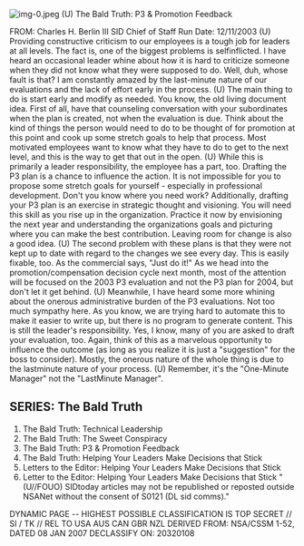 ![img-0.jpeg](img-0.jpeg)
(U) The Bald Truth: P3 \& Promotion Feedback

FROM: Charles H. Berlin III
SID Chief of Staff
Run Date: 12/11/2003
(U) Providing constructive criticism to our employees is a tough job for leaders at all levels.
The fact is, one of the biggest problems is selfinflicted. I have heard an occasional leader whine about how it is hard to criticize someone when they did not know what they were supposed to do. Well, duh, whose fault is that? I am constantly amazed by the last-minute nature of our evaluations and the lack of effort early in the process.
(U) The main thing to do is start early and modify as needed. You know, the old living document idea. First of all, have that counseling conversation with your subordinates when the plan is created, not when the evaluation is due. Think about the kind of things the person would need to do to be thought of for promotion at this point and cook up some stretch goals to help that process. Most motivated employees want to know what they have to do to get to the next level, and this is the way to get that out in the open.
(U) While this is primarily a leader responsibility, the employee has a part, too. Drafting the P3 plan is a chance to influence the action. It is not impossible for you to propose some stretch goals for yourself - especially in professional development. Don't you know where you need work? Additionally, drafting your P3 plan is an exercise in strategic thought and visioning. You will need this skill as you rise up in the organization. Practice it now by envisioning the next year and understanding the organizations goals and picturing where you can make the best contribution. Leaving room for change is also a good idea.
(U) The second problem with these plans is that they were not kept up to date with regard to the changes we see every day. This is easily fixable, too. As the commercial says, "Just do it!" As we head into the promotion/compensation decision cycle next month, most of the attention will be focused on the 2003 P3 evaluation and not the P3 plan for 2004, but don't let it get behind.
(U) Meanwhile, I have heard some more whining about the onerous administrative burden of the P3 evaluations. Not too much sympathy here. As you know, we are trying hard to automate this to make it easier to write up, but there is no program to generate content. This is still the leader's responsibility. Yes, I know, many of you are asked to draft your evaluation, too. Again, think of this as a marvelous opportunity to influence the outcome (as long as you realize it is just a "suggestion" for the boss to consider). Mostly, the onerous nature of the whole thing is due to the lastminute nature of your process.
(U) Remember, it's the "One-Minute Manager" not the "LastMinute Manager".

## SERIES: The Bald Truth

1. The Bald Truth: Technical Leadership
2. The Bald Truth: The Sweet Conspiracy
3. The Bald Truth: P3 \& Promotion Feedback
4. The Bald Truth: Helping Your Leaders Make Decisions that Stick
5. Letters to the Editor: Helping Your Leaders Make Decisions that Stick
6. Letter to the Editor: Helping Your Leaders Make Decisions that Stick
"(U//FOUO) SIDtoday articles may not be republished or reposted outside NSANet without the consent of S0121 (DL sid comms)."

DYNAMIC PAGE -- HIGHEST POSSIBLE CLASSIFICATION IS
TOP SECRET // SI / TK // REL TO USA AUS CAN GBR NZL
DERIVED FROM: NSA/CSSM 1-52, DATED 08 JAN 2007 DECLASSIFY ON: 20320108
